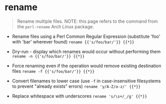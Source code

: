 # rename
> Rename multiple files.
> NOTE: this page refers to the command from the `perl-rename` Arch Linux package.

- Rename files using a Perl Common Regular Expression (substitute 'foo' with 'bar' wherever found)
`rename {{'s/foo/bar/'}} {{*}}`

- Dry-run - display which renames would occur without performing them
`rename -n {{'s/foo/bar/'}} {{*}}`

- Force renaming even if the operation would remove existing destination files
`rename -f {{'s/foo/bar/'}} {{*}}`

- Convert filenames to lower case (use `-f` in case-insensitive filesystems to prevent "already exists" errors)
`rename 'y/A-Z/a-z/' {{*}}`

- Replace whitespace with underscores
`rename 's/\s+/_/g' {{*}}`
